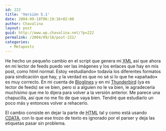 ```yaml
---
id: 222
title: 'Versión 5.1'
date: 2004-09-18T06:19:16+02:00
author: Chavalina
layout: post
guid: http://www.wp.chavalina.net/?p=222
permalink: /2004/09/18/post-222/
categories:
  - Metaposts
---
```

He hecho un pequeño cambio en el script que genera mi <acronym title="eXtensible Markup Language">XML</acronym> así que ahora en mi lector de feeds puedo ver las imágenes y los enlaces que hay en mis post, como html normal. Estoy «estudiando» todavía los diferentes formatos para sindicación que hay, y la verdad es que no sé si lo que he «apañado» es muy correcto. En mi cuenta de <a href="http://bloglines.com/" target="_blank">Bloglines</a> y en mi <a href="http://www.mozilla.org/products/thunderbird/" target="_blank">Thunderbird</a> (ya es lector de feeds) se ve bien, pero si a alguien no le va bien, le agradecería muchísimo que me lo dijera para volver a la versión anterior. Me parece una chapucilla, así que no me fío de que vaya bien. Tendré que estudiarlo un poco más y entonces volver a rehacerlo.

El cambio consiste en dejar la parte de <acronym title="HyperText Markup Language">HTML</acronym> tal y como está usando <a href="http://www.w3schools.com/xml/xml_cdata.asp" target="_blank">CDATA</a>, con lo que ese trozo de texto es ignorado por el parser y deja las etiquetas pasar sin problema.
